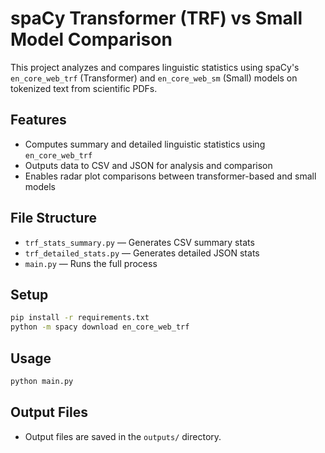 # spaCy Transformer (TRF) vs Small Model Comparison

This project analyzes and compares linguistic statistics using spaCy's `en_core_web_trf` (Transformer) and `en_core_web_sm` (Small) models on tokenized text from scientific PDFs.

## Features

- Computes summary and detailed linguistic statistics using `en_core_web_trf`
- Outputs data to CSV and JSON for analysis and comparison
- Enables radar plot comparisons between transformer-based and small models

## File Structure

- `trf_stats_summary.py` — Generates CSV summary stats
- `trf_detailed_stats.py` — Generates detailed JSON stats
- `main.py` — Runs the full process

## Setup

```bash
pip install -r requirements.txt
python -m spacy download en_core_web_trf
```

## Usage

```bash
python main.py
```

## Output Files

- Output files are saved in the `outputs/` directory.
